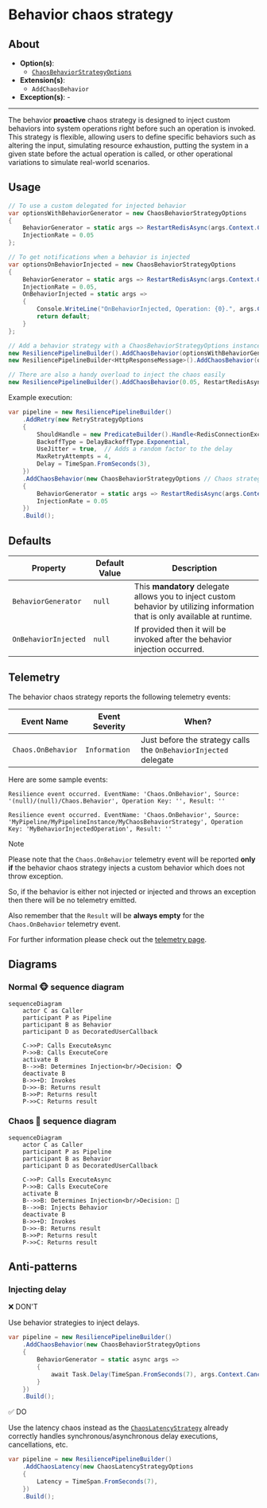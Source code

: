 # Behavior chaos strategy

## About

- **Option(s)**:
  - [`ChaosBehaviorStrategyOptions`](xref:Polly.Simmy.Behavior.ChaosBehaviorStrategyOptions)
- **Extension(s)**:
  - `AddChaosBehavior`
- **Exception(s)**: -

---

The behavior **proactive** chaos strategy is designed to inject custom behaviors into system operations right before such an operation is invoked. This strategy is flexible, allowing users to define specific behaviors such as altering the input, simulating resource exhaustion, putting the system in a given state before the actual operation is called, or other operational variations to simulate real-world scenarios.

## Usage

<!-- snippet: chaos-behavior-usage -->
```cs
// To use a custom delegated for injected behavior
var optionsWithBehaviorGenerator = new ChaosBehaviorStrategyOptions
{
    BehaviorGenerator = static args => RestartRedisAsync(args.Context.CancellationToken),
    InjectionRate = 0.05
};

// To get notifications when a behavior is injected
var optionsOnBehaviorInjected = new ChaosBehaviorStrategyOptions
{
    BehaviorGenerator = static args => RestartRedisAsync(args.Context.CancellationToken),
    InjectionRate = 0.05,
    OnBehaviorInjected = static args =>
    {
        Console.WriteLine("OnBehaviorInjected, Operation: {0}.", args.Context.OperationKey);
        return default;
    }
};

// Add a behavior strategy with a ChaosBehaviorStrategyOptions instance to the pipeline
new ResiliencePipelineBuilder().AddChaosBehavior(optionsWithBehaviorGenerator);
new ResiliencePipelineBuilder<HttpResponseMessage>().AddChaosBehavior(optionsOnBehaviorInjected);

// There are also a handy overload to inject the chaos easily
new ResiliencePipelineBuilder().AddChaosBehavior(0.05, RestartRedisAsync);
```
<!-- endSnippet -->

Example execution:

<!-- snippet: chaos-behavior-execution -->
```cs
var pipeline = new ResiliencePipelineBuilder()
    .AddRetry(new RetryStrategyOptions
    {
        ShouldHandle = new PredicateBuilder().Handle<RedisConnectionException>(),
        BackoffType = DelayBackoffType.Exponential,
        UseJitter = true,  // Adds a random factor to the delay
        MaxRetryAttempts = 4,
        Delay = TimeSpan.FromSeconds(3),
    })
    .AddChaosBehavior(new ChaosBehaviorStrategyOptions // Chaos strategies are usually placed as the last ones in the pipeline
    {
        BehaviorGenerator = static args => RestartRedisAsync(args.Context.CancellationToken),
        InjectionRate = 0.05
    })
    .Build();
```
<!-- endSnippet -->

## Defaults

| Property             | Default Value | Description                                                                                                                  |
|----------------------|---------------|------------------------------------------------------------------------------------------------------------------------------|
| `BehaviorGenerator`  | `null`        | This **mandatory** delegate allows you to inject custom behavior by utilizing information that is only available at runtime. |
| `OnBehaviorInjected` | `null`        | If provided then it will be invoked after the behavior injection occurred.                                                   |

## Telemetry

The behavior chaos strategy reports the following telemetry events:

| Event Name         | Event Severity | When?                                                            |
|--------------------|----------------|------------------------------------------------------------------|
| `Chaos.OnBehavior` | `Information`  | Just before the strategy calls the `OnBehaviorInjected` delegate |

Here are some sample events:

```none
Resilience event occurred. EventName: 'Chaos.OnBehavior', Source: '(null)/(null)/Chaos.Behavior', Operation Key: '', Result: ''

Resilience event occurred. EventName: 'Chaos.OnBehavior', Source: 'MyPipeline/MyPipelineInstance/MyChaosBehaviorStrategy', Operation Key: 'MyBehaviorInjectedOperation', Result: ''
```

> [!NOTE]
> Please note that the `Chaos.OnBehavior` telemetry event will be reported **only if** the behavior chaos strategy injects a custom behavior which does not throw exception.
>
> So, if the behavior is either not injected or injected and throws an exception then there will be no telemetry emitted.
>
> Also remember that the `Result` will be **always empty** for the `Chaos.OnBehavior` telemetry event.

For further information please check out the [telemetry page](../advanced/telemetry.md).

## Diagrams

### Normal 🐵 sequence diagram

```mermaid
sequenceDiagram
    actor C as Caller
    participant P as Pipeline
    participant B as Behavior
    participant D as DecoratedUserCallback

    C->>P: Calls ExecuteAsync
    P->>B: Calls ExecuteCore
    activate B
    B-->>B: Determines Injection<br/>Decision: 🐵
    deactivate B
    B->>+D: Invokes
    D->>-B: Returns result
    B->>P: Returns result
    P->>C: Returns result
```

### Chaos 🙈 sequence diagram

```mermaid
sequenceDiagram
    actor C as Caller
    participant P as Pipeline
    participant B as Behavior
    participant D as DecoratedUserCallback

    C->>P: Calls ExecuteAsync
    P->>B: Calls ExecuteCore
    activate B
    B-->>B: Determines Injection<br/>Decision: 🙈
    B-->>B: Injects Behavior
    deactivate B
    B->>+D: Invokes
    D->>-B: Returns result
    B->>P: Returns result
    P->>C: Returns result
```

## Anti-patterns

### Injecting delay

❌ DON'T

Use behavior strategies to inject delays.

<!-- snippet: chaos-behavior-anti-pattern-inject-delay -->
```cs
var pipeline = new ResiliencePipelineBuilder()
    .AddChaosBehavior(new ChaosBehaviorStrategyOptions
    {
        BehaviorGenerator = static async args =>
        {
            await Task.Delay(TimeSpan.FromSeconds(7), args.Context.CancellationToken);
        }
    })
    .Build();
```
<!-- endSnippet -->

✅ DO

Use the latency chaos instead as the [`ChaosLatencyStrategy`](latency.md) already correctly handles synchronous/asynchronous delay executions, cancellations, etc.

<!-- snippet: chaos-behavior-pattern-inject-delay -->
```cs
var pipeline = new ResiliencePipelineBuilder()
    .AddChaosLatency(new ChaosLatencyStrategyOptions
    {
        Latency = TimeSpan.FromSeconds(7),
    })
    .Build();
```
<!-- endSnippet -->

